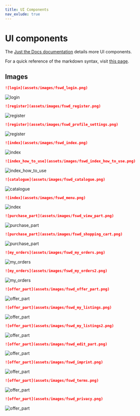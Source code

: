 ```yaml
---
title: UI Components
nav_exlude: true
---
```


# UI components

The [Just the Docs documentation](https://just-the-docs.github.io/just-the-docs/docs/ui-components) details more UI components.

For a quick reference of the markdown syntax, visit [this page](https://github.com/just-the-docs/just-the-docs/blob/main/docs/index-test.md?plain=1).

## Images

```markdown
![login](assets/images/fswd_login.png)
```

![login](assets/images/fswd_login.png)

```markdown
![register](assets/images/fswd_register.png)
```

![register](assets/images/fswd_register.png)

```markdown
![register](assets/images/fswd_profile_settings.png)
```

![register](assets/images/fswd_profile_settings.png)

```markdown
![index](assets/images/fswd_index.png)
```

![index](assets/images/fswd_index.png)

```markdown
![index_how_to_use](assets/images/fswd_index_how_to_use.png)
```

![index_how_to_use](assets/images/fswd_index_how_to_use.png)

```markdown
![catalogue](assets/images/fswd_catalogue.png)
```

![catalogue](assets/images/fswd_catalogue.png)

```markdown
![index](assets/images/fswd_menu.png)
```

![index](assets/images/fswd_menu.png)

```markdown
![purchase_part](assets/images/fswd_view_part.png)
```

![purchase_part](assets/images/fswd_view_part.png)

```markdown
![purchase_part](assets/images/fswd_shopping_cart.png)
```

![purchase_part](assets/images/fswd_shopping_cart.png)

```markdown
![my_orders](assets/images/fswd_my_orders.png)
```

![my_orders](assets/images/fswd_my_orders.png)

```markdown
![my_orders](assets/images/fswd_my_orders2.png)
```

![my_orders](assets/images/fswd_my_orders2.png)

```markdown
![offer_part](assets/images/fswd_offer_part.png)
```

![offer_part](assets/images/fswd_offer_part.png)

```markdown
![offer_part](assets/images/fswd_my_listings.png)
```

![offer_part](assets/images/fswd_my_listings.png)

```markdown
![offer_part](assets/images/fswd_my_listings2.png)
```

![offer_part](assets/images/fswd_my_listings2.png)

```markdown
![offer_part](assets/images/fswd_edit_part.png)
```

![offer_part](assets/images/fswd_edit_part.png)

```markdown
![offer_part](assets/images/fswd_imprint.png)
```

![offer_part](assets/images/fswd_imprint.png)

```markdown
![offer_part](assets/images/fswd_terms.png)
```

![offer_part](assets/images/fswd_terms.png)

```markdown
![offer_part](assets/images/fswd_privacy.png)
```

![offer_part](assets/images/fswd_privacy.png)